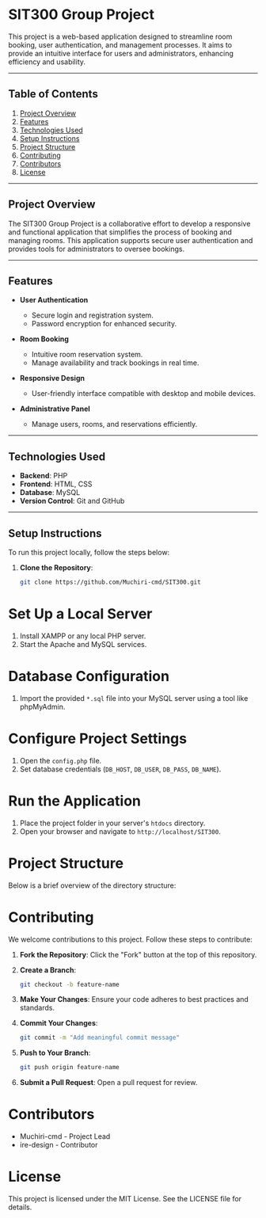 # SIT300 Group Project

This project is a web-based application designed to streamline room booking, user authentication, and management processes. It aims to provide an intuitive interface for users and administrators, enhancing efficiency and usability.

---

## Table of Contents

1. [Project Overview](#project-overview)
2. [Features](#features)
3. [Technologies Used](#technologies-used)
4. [Setup Instructions](#setup-instructions)
5. [Project Structure](#project-structure)
6. [Contributing](#contributing)
7. [Contributors](#contributors)
8. [License](#license)

---

## Project Overview

The SIT300 Group Project is a collaborative effort to develop a responsive and functional application that simplifies the process of booking and managing rooms. This application supports secure user authentication and provides tools for administrators to oversee bookings.

---

## Features

- **User Authentication**
  - Secure login and registration system.
  - Password encryption for enhanced security.

- **Room Booking**
  - Intuitive room reservation system.
  - Manage availability and track bookings in real time.

- **Responsive Design**
  - User-friendly interface compatible with desktop and mobile devices.

- **Administrative Panel**
  - Manage users, rooms, and reservations efficiently.

---

## Technologies Used

- **Backend**: PHP
- **Frontend**: HTML, CSS
- **Database**: MySQL
- **Version Control**: Git and GitHub

---

## Setup Instructions

To run this project locally, follow the steps below:

1. **Clone the Repository**:
   ```bash
   git clone https://github.com/Muchiri-cmd/SIT300.git
# Set Up a Local Server

1. Install XAMPP or any local PHP server.
2. Start the Apache and MySQL services.

# Database Configuration

1. Import the provided `*.sql` file into your MySQL server using a tool like phpMyAdmin.

# Configure Project Settings

1. Open the `config.php` file.
2. Set database credentials (`DB_HOST`, `DB_USER`, `DB_PASS`, `DB_NAME`).

# Run the Application

1. Place the project folder in your server's `htdocs` directory.
2. Open your browser and navigate to `http://localhost/SIT300`.

# Project Structure

Below is a brief overview of the directory structure:


# Contributing

We welcome contributions to this project. Follow these steps to contribute:

1. **Fork the Repository**: Click the "Fork" button at the top of this repository.
2. **Create a Branch**:

    ```bash
    git checkout -b feature-name
    ```

3. **Make Your Changes**: Ensure your code adheres to best practices and standards.
4. **Commit Your Changes**:

    ```bash
    git commit -m "Add meaningful commit message"
    ```

5. **Push to Your Branch**:

    ```bash
    git push origin feature-name
    ```

6. **Submit a Pull Request**: Open a pull request for review.

# Contributors

- Muchiri-cmd - Project Lead
- ire-design - Contributor

# License

This project is licensed under the MIT License. See the LICENSE file for details.
